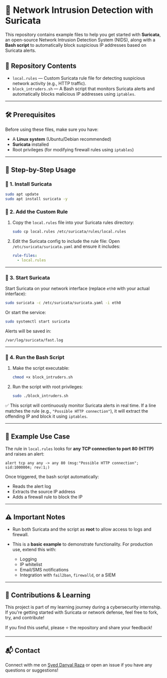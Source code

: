 # 🚨 Network Intrusion Detection with Suricata

This repository contains example files to help you get started with **Suricata**, an open-source Network Intrusion Detection System (NIDS), along with a **Bash script** to automatically block suspicious IP addresses based on Suricata alerts.

## 📁 Repository Contents

- `local.rules` — Custom Suricata rule file for detecting suspicious network activity (e.g., HTTP traffic).
- `block_intruders.sh` — A Bash script that monitors Suricata alerts and automatically blocks malicious IP addresses using `iptables`.

---

## 🛠️ Prerequisites

Before using these files, make sure you have:

- A **Linux system** (Ubuntu/Debian recommended)
- **Suricata** installed
- Root privileges (for modifying firewall rules using `iptables`)

---

## 📌 Step-by-Step Usage

### 🔹 1. Install Suricata

```bash
sudo apt update
sudo apt install suricata -y
````

### 🔹 2. Add the Custom Rule

1. Copy the `local.rules` file into your Suricata rules directory:

   ```bash
   sudo cp local.rules /etc/suricata/rules/local.rules
   ```

2. Edit the Suricata config to include the rule file:
   Open `/etc/suricata/suricata.yaml` and ensure it includes:

   ```yaml
   rule-files:
     - local.rules
   ```

---

### 🔹 3. Start Suricata

Start Suricata on your network interface (replace `eth0` with your actual interface):

```bash
sudo suricata -c /etc/suricata/suricata.yaml -i eth0
```

Or start the service:

```bash
sudo systemctl start suricata
```

Alerts will be saved in:

```
/var/log/suricata/fast.log
```

---

### 🔹 4. Run the Bash Script

1. Make the script executable:

   ```bash
   chmod +x block_intruders.sh
   ```

2. Run the script with root privileges:

   ```bash
   sudo ./block_intruders.sh
   ```

✅ This script will continuously monitor Suricata alerts in real time. If a line matches the rule (e.g., `"Possible HTTP connection"`), it will extract the offending IP and block it using `iptables`.

---

## 🔐 Example Use Case

The rule in `local.rules` looks for **any TCP connection to port 80 (HTTP)** and raises an alert:

```text
alert tcp any any -> any 80 (msg:"Possible HTTP connection"; sid:1000004; rev:1;)
```

Once triggered, the bash script automatically:

* Reads the alert log
* Extracts the source IP address
* Adds a firewall rule to block the IP

---

## ⚠️ Important Notes

* Run both Suricata and the script as **root** to allow access to logs and firewall.
* This is a **basic example** to demonstrate functionality. For production use, extend this with:

  * Logging
  * IP whitelist
  * Email/SMS notifications
  * Integration with `fail2ban`, `firewalld`, or a SIEM

---

## 🤝 Contributions & Learning

This project is part of my learning journey during a cybersecurity internship. If you're getting started with Suricata or network defense, feel free to fork, try, and contribute!

If you find this useful, please ⭐ the repository and share your feedback!

---

## 📬 Contact

Connect with me on [Syed Danyal Raza](https://www.linkedin.com/in/syed-danyal-raza-b80271264/) or open an issue if you have any questions or suggestions!
